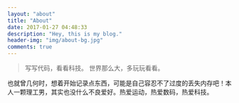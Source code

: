 ```yaml
---
layout: "about"
title: "About"
date: 2017-01-27 04:48:33
description: "Hey, this is my blog."
header-img: "img/about-bg.jpg"
comments: true
---
```



>写写代码，看看科技。
>世界那么大，多玩玩看看。

也就曾几何时，想着开始记录点东西，可能是自己容忍不了过度的丢失内存吧！本人一颗理工男，其实也没什么不良爱好。热爱运动，热爱数码，热爱科技。

 